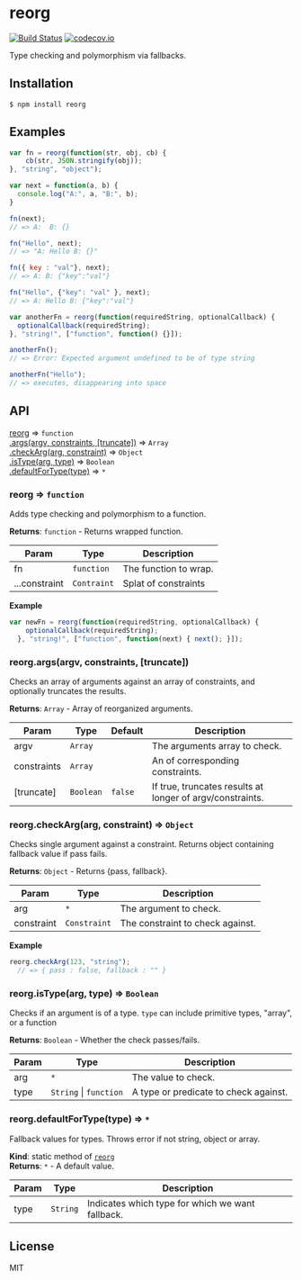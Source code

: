 # reorg

<a href="https://circleci.com/gh/brandoncarl/reorg/tree/master"><img src="https://img.shields.io/circleci/project/brandoncarl/reorg/master.svg" alt="Build Status"></a>
[![codecov.io](https://codecov.io/github/brandoncarl/reorg/coverage.svg?branch=master)](https://codecov.io/github/brandoncarl/reorg?branch=master)

Type checking and polymorphism via fallbacks.


## Installation

```
$ npm install reorg
```


## Examples

```js
var fn = reorg(function(str, obj, cb) {
    cb(str, JSON.stringify(obj));
}, "string", "object");

var next = function(a, b) {
  console.log("A:", a, "B:", b);
}

fn(next);
// => A:  B: {}

fn("Hello", next);
// => "A: Hello B: {}"

fn({ key : "val"}, next);
// => A: B: {"key":"val"}

fn("Hello", {"key": "val" }, next);
// => A: Hello B: {"key":"val"}

var anotherFn = reorg(function(requiredString, optionalCallback) {
  optionalCallback(requiredString);
}, "string!", ["function", function() {}]);

anotherFn();
// => Error: Expected argument undefined to be of type string

anotherFn("Hello");
// => executes, disappearing into space
```


## API

[reorg](#reorg) ⇒ <code>function</code>  
[.args(argv, constraints, [truncate])](#reorg.args) => <code>Array</code>  
[.checkArg(arg, constraint)](#reorg.checkArg) ⇒ <code>Object</code>  
[.isType(arg, type)](#reorg.isType) ⇒ <code>Boolean</code>  
[.defaultForType(type)](#reorg.defaultForType) ⇒ <code>\*</code>  

<a name="reorg"></a>
### reorg ⇒ <code>function</code>
Adds type checking and polymorphism to a function.

**Returns**: <code>function</code> - Returns wrapped function.  

| Param | Type | Description |
| --- | --- | --- |
| fn | <code>function</code> | The function to wrap. |
| ...constraint | <code>Contraint</code> | Splat of constraints |

**Example**  
```js
var newFn = reorg(function(requiredString, optionalCallback) {
    optionalCallback(requiredString);
  }, "string!", ["function", function(next) { next(); }]);
```

<a name="reorg.args"></a>
### reorg.args(argv, constraints, [truncate])
Checks an array of arguments against an array of constraints, and optionally
  truncates the results.

**Returns**: <code>Array</code> - Array of reorganized arguments.

| Param | Type | Default | Description |
| --- | --- | --- | --- |
| argv | <code>Array</code> |  | The arguments array to check. |
| constraints | <code>Array</code> |  | An of corresponding constraints. |
| [truncate] | <code>Boolean</code> | <code>false</code> | If true, truncates results at longer of argv/constraints. |

<a name="reorg.checkArg"></a>
### reorg.checkArg(arg, constraint) ⇒ <code>Object</code>
Checks single argument against a constraint. Returns object containing
  fallback value if pass fails.

**Returns**: <code>Object</code> - Returns {pass, fallback}.

| Param | Type | Description |
| --- | --- | --- |
| arg | <code>\*</code> | The argument to check. |
| constraint | <code>Constraint</code> | The constraint to check against. |

**Example**  
```js
reorg.checkArg(123, "string");
  // => { pass : false, fallback : "" }
```
<a name="reorg.isType"></a>
### reorg.isType(arg, type) ⇒ <code>Boolean</code>
Checks if an argument is of a type. `type` can include primitive types,
  "array", or a function

**Returns**: <code>Boolean</code> - Whether the check passes/fails.  

| Param | Type | Description |
| --- | --- | --- |
| arg | <code>\*</code> | The value to check. |
| type | <code>String</code> &#124; <code>function</code> | A type or predicate to check against. |

<a name="reorg.defaultForType"></a>
### reorg.defaultForType(type) ⇒ <code>\*</code>
Fallback values for types. Throws error if not string, object or array.

**Kind**: static method of <code>[reorg](#reorg)</code>  
**Returns**: <code>\*</code> - A default value.  

| Param | Type | Description |
| --- | --- | --- |
| type | <code>String</code> | Indicates which type for which we want fallback. |

## License
MIT
